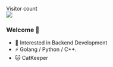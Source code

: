 <p align="left"> 
  Visitor count<br>
  <img src="https://profile-counter.glitch.me/qinguoyi/count.svg" />
</p>

### Welcome 👋
- :orange_book: Interested in Backend Development
- ⚡ Golang / Python / C++.
- :cat: CatKeeper


